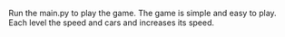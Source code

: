 Run the main.py to play the game. The game is simple and easy to play.
Each level the speed and cars and increases its speed.
